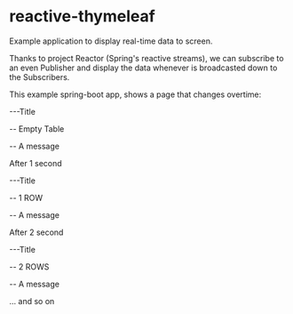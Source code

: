 # reactive-thymeleaf


Example application to display real-time data to screen.

Thanks to project Reactor (Spring's reactive streams), we can subscribe to an even Publisher and display the data whenever is broadcasted down to the Subscribers.

This example spring-boot app, shows a page that changes overtime:

---Title

-- Empty Table

-- A message



After 1 second



---Title

-- 1 ROW

-- A message



After 2 second


---Title

-- 2 ROWS

-- A message


... and so on
